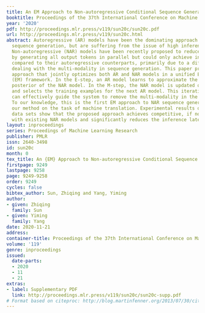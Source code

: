 ```yaml
---
title: An EM Approach to Non-autoregressive Conditional Sequence Generation
booktitle: Proceedings of the 37th International Conference on Machine Learning
year: '2020'
pdf: http://proceedings.mlr.press/v119/sun20c/sun20c.pdf
url: http://proceedings.mlr.press/v119/sun20c.html
abstract: Autoregressive (AR) models have been the dominating approach to conditional
  sequence generation, but are suffering from the issue of high inference latency.
  Non-autoregressive (NAR) models have been recently proposed to reduce the latency
  by generating all output tokens in parallel but could only achieve inferior accuracy
  compared to their autoregressive counterparts, primarily due to a difficulty in
  dealing with the multi-modality in sequence generation. This paper proposes a new
  approach that jointly optimizes both AR and NAR models in a unified Expectation-Maximization
  (EM) framework. In the E-step, an AR model learns to approximate the regularized
  posterior of the NAR model. In the M-step, the NAR model is updated on the new posterior
  and selects the training examples for the next AR model. This iterative process
  can effectively guide the system to remove the multi-modality in the output sequences.
  To our knowledge, this is the first EM approach to NAR sequence generation. We evaluate
  our method on the task of machine translation. Experimental results on benchmark
  data sets show that the proposed approach achieves competitive, if not better, performance
  with existing NAR models and significantly reduces the inference latency.
layout: inproceedings
series: Proceedings of Machine Learning Research
publisher: PMLR
issn: 2640-3498
id: sun20c
month: 0
tex_title: An {EM} Approach to Non-autoregressive Conditional Sequence Generation
firstpage: 9249
lastpage: 9258
page: 9249-9258
order: 9249
cycles: false
bibtex_author: Sun, Zhiqing and Yang, Yiming
author:
- given: Zhiqing
  family: Sun
- given: Yiming
  family: Yang
date: 2020-11-21
address: 
container-title: Proceedings of the 37th International Conference on Machine Learning
volume: '119'
genre: inproceedings
issued:
  date-parts:
  - 2020
  - 11
  - 21
extras:
- label: Supplementary PDF
  link: http://proceedings.mlr.press/v119/sun20c/sun20c-supp.pdf
# Format based on citeproc: http://blog.martinfenner.org/2013/07/30/citeproc-yaml-for-bibliographies/
---
```


